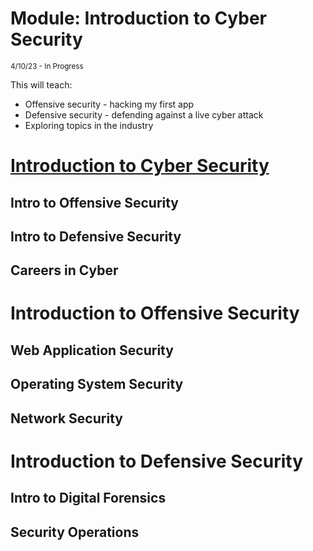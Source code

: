 # Module: Introduction to Cyber Security

<sub>4/10/23 - In Progress </sub>

This will teach:
- Offensive security - hacking my first app
- Defensive security - defending against a live cyber attack
- Exploring topics in the industry


# [Introduction to Cyber Security](Introduction-to-cyber-security.md)

## Intro to Offensive Security 
## Intro to Defensive Security
## Careers in Cyber

# Introduction to Offensive Security 
## Web Application Security
## Operating System Security
## Network Security


# Introduction to Defensive Security 
## Intro to Digital Forensics 
## Security Operations
